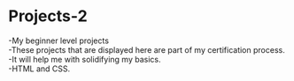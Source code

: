 # Projects-2
-My beginner level projects<br>
-These projects that are displayed here are part of my certification process. <br>
-It will help me with solidifying my basics. <br>
-HTML and CSS.
